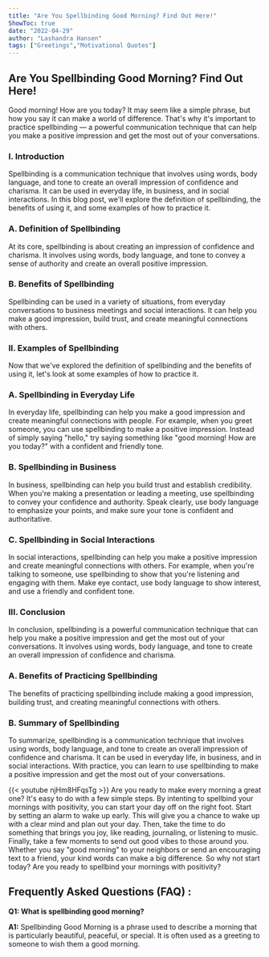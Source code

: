 ```yaml
---
title: "Are You Spellbinding Good Morning? Find Out Here!"
ShowToc: true 
date: "2022-04-29"
author: "Lashandra Hansen" 
tags: ["Greetings","Motivational Quotes"]
---
```

<h2>Are You Spellbinding Good Morning? Find Out Here!</h2>

Good morning! How are you today? It may seem like a simple phrase, but how you say it can make a world of difference. That's why it's important to practice spellbinding — a powerful communication technique that can help you make a positive impression and get the most out of your conversations.

<h3>I. Introduction</h3>

Spellbinding is a communication technique that involves using words, body language, and tone to create an overall impression of confidence and charisma. It can be used in everyday life, in business, and in social interactions. In this blog post, we'll explore the definition of spellbinding, the benefits of using it, and some examples of how to practice it.

<h3>A. Definition of Spellbinding</h3>

At its core, spellbinding is about creating an impression of confidence and charisma. It involves using words, body language, and tone to convey a sense of authority and create an overall positive impression.

<h3>B. Benefits of Spellbinding</h3>

Spellbinding can be used in a variety of situations, from everyday conversations to business meetings and social interactions. It can help you make a good impression, build trust, and create meaningful connections with others.

<h3>II. Examples of Spellbinding</h3>

Now that we've explored the definition of spellbinding and the benefits of using it, let's look at some examples of how to practice it.

<h3>A. Spellbinding in Everyday Life</h3>

In everyday life, spellbinding can help you make a good impression and create meaningful connections with people. For example, when you greet someone, you can use spellbinding to make a positive impression. Instead of simply saying "hello," try saying something like "good morning! How are you today?" with a confident and friendly tone.

<h3>B. Spellbinding in Business</h3>

In business, spellbinding can help you build trust and establish credibility. When you're making a presentation or leading a meeting, use spellbinding to convey your confidence and authority. Speak clearly, use body language to emphasize your points, and make sure your tone is confident and authoritative.

<h3>C. Spellbinding in Social Interactions</h3>

In social interactions, spellbinding can help you make a positive impression and create meaningful connections with others. For example, when you're talking to someone, use spellbinding to show that you're listening and engaging with them. Make eye contact, use body language to show interest, and use a friendly and confident tone.

<h3>III. Conclusion</h3>

In conclusion, spellbinding is a powerful communication technique that can help you make a positive impression and get the most out of your conversations. It involves using words, body language, and tone to create an overall impression of confidence and charisma.

<h3>A. Benefits of Practicing Spellbinding</h3>

The benefits of practicing spellbinding include making a good impression, building trust, and creating meaningful connections with others.

<h3>B. Summary of Spellbinding</h3>

To summarize, spellbinding is a communication technique that involves using words, body language, and tone to create an overall impression of confidence and charisma. It can be used in everyday life, in business, and in social interactions. With practice, you can learn to use spellbinding to make a positive impression and get the most out of your conversations.

{{< youtube njHm8HFqsTg >}} 
Are you ready to make every morning a great one? It's easy to do with a few simple steps. By intenting to spellbind your mornings with positivity, you can start your day off on the right foot. Start by setting an alarm to wake up early. This will give you a chance to wake up with a clear mind and plan out your day. Then, take the time to do something that brings you joy, like reading, journaling, or listening to music. Finally, take a few moments to send out good vibes to those around you. Whether you say "good morning" to your neighbors or send an encouraging text to a friend, your kind words can make a big difference. So why not start today? Are you ready to spellbind your mornings with positivity?

## Frequently Asked Questions (FAQ) :
**Q1: What is spellbinding good morning?**

**A1:** Spellbinding Good Morning is a phrase used to describe a morning that is particularly beautiful, peaceful, or special. It is often used as a greeting to someone to wish them a good morning.





